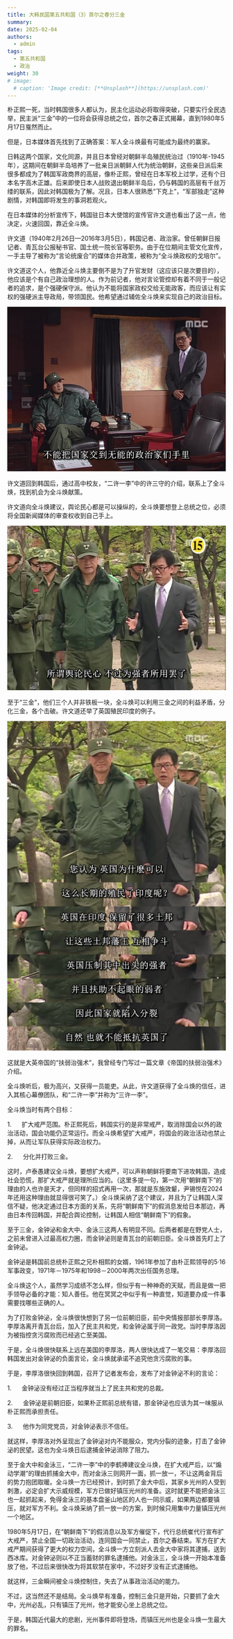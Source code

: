 ```yaml
---
title: 大韩民国第五共和国（3）首尔之春分三金
summary: 
date: 2025-02-04
authors:
  - admin
tags:
  - 第五共和国
  - 政治
weight: 30
# image:
  # caption: 'Image credit: [**Unsplash**](https://unsplash.com)'
---
```


朴正熙一死，当时韩国很多人都认为，民主化运动必将取得突破，只要实行全民选举，民主派“三金”中的一位将会获得总统之位，首尔之春正式揭幕，直到1980年5月17日戛然而止。

但是，日本媒体首先找到了正确答案：军人全斗焕最有可能成为最终的赢家。

日韩这两个国家，文化同源，并且日本曾经对朝鲜半岛殖民统治过（1910年-1945年），这期间在朝鲜半岛培养了一批亲日派朝鲜人代为统治朝鲜，这些亲日派后来很多都成为了韩国军政商界的高层，像朴正熙，曾经在日本军校上过学，还有个日本名字高木正雄。后来即使日本人战败退出朝鲜半岛后，仍与韩国的高层有千丝万缕的联系，因此对韩国极为了解。况且，日本人很熟悉“下克上”，“军部独走”这种剧情，对韩国即将发生的事洞若观火。

在日本媒体的分析宣传下，韩国驻日本大使馆的宣传官许文道也看出了这一点，他决定，火速回国，靠近全斗焕。

许文道（1940年2月26日—2016年3月5日），韩国记者、政治家。曾任朝鲜日报记者、青瓦台公报秘书官、国土统一院长官等职务。由于在位期间主管文化宣传，一手主导了被称为“言论统废合”的媒体合并政策，被称为“全斗焕政权的戈培尔”。

许文道这个人，他靠近全斗焕主要倒不是为了升官发财（这应该只是次要目的），他应该是个有自己政治理想的人。作为前记者，他对言论管控却有着不同于一般记者的追求，是个强硬保守派。他认为不能将国家政权交给无能政客，而应该让有实权的强硬派主导政局，带领国民。他希望通过辅佐全斗焕来实现自己的政治目标。

![](xwd.jpg)

许文道回到韩国后，通过高中校友，“二许一李”中的许三守的介绍，联系上了全斗焕，找到机会为全斗焕献策。

许文道向全斗焕建议，舆论民心都是可以操纵的，全斗焕要想登上总统之位，必须将全国新闻媒体的审查权收到自己手上。

![](featured.jpg)

至于“三金”，他们三个人并非铁板一块，全斗焕可以利用三金之间的利益矛盾，分化三金，各个击破。许文道还举了英国殖民印度的例子。

![](UK.png)

这就是大英帝国的“扶弱治强术”，我曾经专门写过一篇文章《帝国的扶弱治强术》介绍。

全斗焕听后，极为高兴，又获得一员能吏。从此，许文道获得了全斗焕的信任，进入其核心幕僚团队，和“二许一李”并称为“三许一李”。

全斗焕当时有两个目标：

1.      扩大戒严范围。朴正熙死后，韩国实行的是非常戒严，取消除国会以外的政治活动，国会功能仍正常运行。而全斗焕希望扩大戒严，将国会的政治活动也禁止掉，从而让军队获得实际政治权力。

2.      分化并打败三金。

这时，卢泰愚建议全斗焕，要想扩大戒严，可以声称朝鲜将要南下进攻韩国，造成社会恐慌，那扩大戒严就是理所应当的。（这里多提一句，第一次用“朝鲜南下”的理由的人也许是天才，但同样的招式再用一次，那就是东施效颦，尹锡悦在2024年还用这种理由就显得很可笑了。）全斗焕采纳了这个建议，并且为了让韩国人深信不疑，他决定通过日本方面的关系，先将“朝鲜南下”的假消息发给日本那边，再由日本传回韩国，并配合舆论控制，让韩国人相信“朝鲜南下”的假象。

至于三金，金钟泌和金大中、金泳三这两人有明显不同。后两者都是在野党人士，之前未曾进入过最高权力圈，而金钟泌则是青瓦台的前朝旧臣。全斗焕首先盯上了金钟泌。

金钟泌是韩国前总统朴正熙之兄朴相熙的女婿，1961年参加了由朴正熙领导的5·16军事政变，1971年－1975年和1998－2000年两次出任国务总理。

全斗焕这个人，虽然学习成绩不怎么样，但似乎有一种神奇的天赋，而且是做一把手领导必备的才能：知人善任。他在冥冥之中似乎有一种直觉，知道要办成一件事需要找哪些正确的人。

为了打败金钟泌，全斗焕很快想到了另一位前朝旧臣，前中央情报部部长李厚洛。李厚洛离开青瓦台后，加入了民主共和党，和金钟泌属于同一政党。当时李厚洛因为被指控贪污腐败而已经逃亡至美国。

于是，全斗焕很快联系上远在美国的李厚洛，两人很快达成了一笔交易：李厚洛回韩国发出对金钟泌的负面言论，全斗焕就承诺不追究他贪污腐败的事。

于是，李厚洛很快回到韩国，召开了记者发布会，发布了对金钟泌不利的言论：

1.      金钟泌没有经过正当程序就当上了民主共和党的总裁。

2.      金钟泌是前朝旧臣，如果朴正熙前总统有错，那金钟泌也应该为其一味服从朴正熙而承担责任。

3.      他作为同党党员，对金钟泌表示不信任。

就这样，李厚洛对外呈现出了金钟泌对内不能服众，党内分裂的迹象，打击了金钟泌的民望。这也为全斗焕日后逮捕金钟泌消除了阻力。

至于金大中和金泳三，“二许一李”中的李鹤捧建议全斗焕，在扩大戒严后，以“煽动学潮”的理由抓捕金大中，而对金泳三则网开一面，抓一放一，不让这两金背后的势力抱团取暖。全斗焕一方已经预计，到时抓了金大中后，其家乡光州的人受到刺激，必定会扩大示威规模，军方已做好镇压光州的准备。这时就更不能把金泳三也一起抓起来，免得金泳三的基本盘釜山地区的人也一同示威，如果两边都要镇压，就对军方不利。全斗焕采纳了抓一放一的方案，到时候只用集中力量镇压光州一个地区。

1980年5月17日，在“朝鲜南下”的假消息以及军方催促下，代行总统崔代行宣布扩大戒严，禁止全国一切政治活动，连同国会一同禁止，首尔之春结束。军方在扩大戒严期间获得了更大的权力空间，全斗焕一方立刻派人去金大中家将其逮捕，送到西冰库。对金钟泌则以不正当蓄财的罪名逮捕他。对金泳三，全斗焕一开始本准备放了他，不过后来很快改为将其软禁在家中，不过好歹没有正式逮捕他。

就这样，三金瞬间被全斗焕控制住，失去了从事政治活动的能力。

不过，这当然还不是结局。全斗焕早有准备，控制三金只是开始，只要抓了金大中，光州必乱，只有镇压了光州，他才能安心坐上总统之位。

于是，韩国近代最大的悲剧，光州事件即将登场，而镇压光州也是全斗焕一生最大的罪名。
